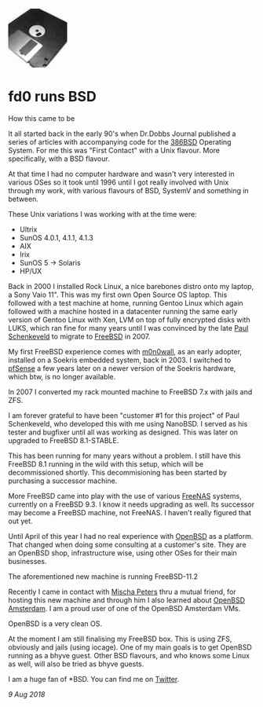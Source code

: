 <p><a href="/" alt="avatar" title="home page"><img src="fd0.jpeg" class="w3"></a></p>

# fd0 runs BSD

How this came to be

It all started back in the early 90's when Dr.Dobbs Journal published
a series of articles with accompanying code for the [386BSD] Operating
System. For me this was "First Contact" with a Unix flavour. More
specifically, with a BSD flavour.

At that time I had no computer hardware and wasn't very interested
in various OSes so it took until 1996 until I got really involved
with Unix through my work, with various flavours of BSD, SystemV
and something in between.

These Unix variations I was working with at the time were:

- Ultrix
- SunOS 4.0.1, 4.1.1, 4.1.3
- AIX
- Irix
- SunOS 5 -> Solaris
- HP/UX

Back in 2000 I installed Rock Linux, a nice barebones distro onto
my laptop, a Sony Vaio 11". This was my first own Open Source OS
laptop.  This followed with a test machine at home, running Gentoo
Linux which again followed with a machine hosted in a datacenter
running the same early version of Gentoo Linux with Xen, LVM on top
of fully encrypted disks with LUKS, which ran fine for many years
until I was convinced by the late [Paul Schenkeveld] to migrate to
[FreeBSD] in 2007.

My first FreeBSD experience comes with [m0n0wall], as an early
adopter, installed on a Soekris embedded system, back in 2003. I
switched to [pfSense] a few years later on a newer version of the
Soekris hardware, which btw, is no longer available.

In 2007 I converted my rack mounted machine to FreeBSD 7.x with
jails and ZFS.

I am forever grateful to have been "customer #1 for this project"
of Paul Schenkeveld, who developed this with me using NanoBSD. I
served as his tester and bugfixer until all was working as designed.
This was later on upgraded to FreeBSD 8.1-STABLE.

This has been running for many years without a problem. I still
have this FreeBSD 8.1 running in the wild with this setup, which
will be decommissioned shortly. This decommisioning has been started
by purchasing a successor machine.

More FreeBSD came into play with the use of various [FreeNAS]
systems, currently on a FreeBSD 9.3. I know it needs upgrading as
well. Its successor may become a FreeBSD machine, not FreeNAS. I
haven't really figured that out yet.

Until April of this year I had no real experience with [OpenBSD] as
a platform. That changed when doing some consulting at a customer's
site.  They are an OpenBSD shop, infrastructure wise, using other
OSes for their main businesses.

The aforementioned new machine is running FreeBSD-11.2

Recently I came in contact with [Mischa Peters] thru a mutual friend,
for hosting this new machine and through him I also learned about
[OpenBSD Amsterdam]. I am a proud user of one of the OpenBSD Amsterdam
VMs.

OpenBSD is a very clean OS.

At the moment I am still finalising my FreeBSD box.  This is using
ZFS, obviously and jails (using iocage).  One of my main goals is
to get OpenBSD running as a bhyve guest.  Other BSD flavours, and
who knows some Linux as well, will also be tried as bhyve guests.

I am a huge fan of *BSD. You can find me on
[Twitter](https://twitter.com/fd0_nl).

_9 Aug 2018_

[386BSD]: https://www.386bsd.org/
[FreeBSD]: https://www.freebsd.org/
[FreeNAS]: https://www.freenas.org/
[Mischa Peters]: https://twitter.com/mischapeters
[OpenBSD Amsterdam]: https://openbsd.amsterdam
[OpenBSD]: https://www.openbsd.org/
[Paul Schenkeveld]: https://nluug.nl/events/vj12/abstracts/paul_schenkeveld.jpg
[m0n0wall]: https://m0n0.ch/wall/index.php
[pfSense]: https://www.pfsense.org/
